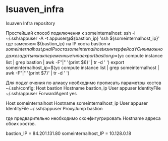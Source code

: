 # Isuaven_infra
Isuaven Infra repository

Простейший способ подключения к someinternalhost:
 ssh -i ~/.ssh/appuser -A -t appuser@${bastion_ip} 'ssh ${someinternalhost_ip}'
где заменяем ${bastion_ip} на IP хоста bastion и ${someinternalhost_ip} на IP хоста someinternalhost из интерфейса YC
или можно даже задать их как переменные типа
export bastion_ip=$(yc compute instance list | grep bastion | awk -F"|" '{print $6}' | tr -d ' ')
export someinternalhost_ip=$(yc compute instance list | grep someinternalhost | awk -F"|" '{print $7}' | tr -d ' ')

Для подключения по алиасу необходимо прописать параметры хостов ~/.ssh/config:
Host bastion
        Hostname bastion_ip
        User appuser
        IdentityFile ~/.ssh/appuser
        ForwardAgent yes

Host someinternalhost
        Hostname someinternalhost_ip
        User appuser
        IdentityFile ~/.ssh/appuser
        ProxyJump bastion

где предварительно необходимо сконфигугрировать Hostname адреса обоих хостов.

bastion_IP = 84.201.131.80
someinternalhost_IP = 10.128.0.18
